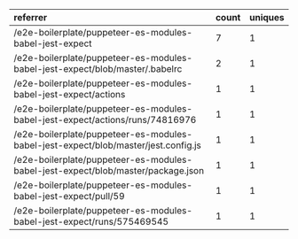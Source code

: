 | referrer                                                                           | count | uniques |
| :--------------------------------------------------------------------------------- | :---- | :------ |
| /e2e-boilerplate/puppeteer-es-modules-babel-jest-expect                            | 7     | 1       |
| /e2e-boilerplate/puppeteer-es-modules-babel-jest-expect/blob/master/.babelrc       | 2     | 1       |
| /e2e-boilerplate/puppeteer-es-modules-babel-jest-expect/actions                    | 1     | 1       |
| /e2e-boilerplate/puppeteer-es-modules-babel-jest-expect/actions/runs/74816976      | 1     | 1       |
| /e2e-boilerplate/puppeteer-es-modules-babel-jest-expect/blob/master/jest.config.js | 1     | 1       |
| /e2e-boilerplate/puppeteer-es-modules-babel-jest-expect/blob/master/package.json   | 1     | 1       |
| /e2e-boilerplate/puppeteer-es-modules-babel-jest-expect/pull/59                    | 1     | 1       |
| /e2e-boilerplate/puppeteer-es-modules-babel-jest-expect/runs/575469545             | 1     | 1       |